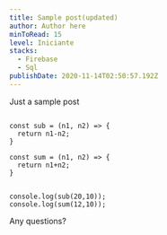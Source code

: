 ```yaml
---
title: Sample post(updated)
author: Author here
minToRead: 15
level: Iniciante
stacks:
  - Firebase
  - Sql
publishDate: 2020-11-14T02:50:57.192Z
---
```


Just a sample post

```

const sub = (n1, n2) => {
  return n1-n2;
}

const sum = (n1, n2) => {
  return n1+n2;
}


console.log(sub(20,10));
console.log(sum(12,10));
```

Any questions?
